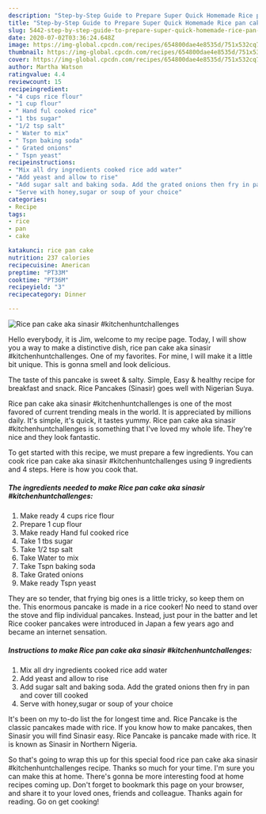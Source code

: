 ```yaml
---
description: "Step-by-Step Guide to Prepare Super Quick Homemade Rice pan cake aka sinasir #kitchenhuntchallenges"
title: "Step-by-Step Guide to Prepare Super Quick Homemade Rice pan cake aka sinasir #kitchenhuntchallenges"
slug: 5442-step-by-step-guide-to-prepare-super-quick-homemade-rice-pan-cake-aka-sinasir-kitchenhuntchallenges
date: 2020-07-02T03:36:24.648Z
image: https://img-global.cpcdn.com/recipes/654800dae4e8535d/751x532cq70/rice-pan-cake-aka-sinasir-kitchenhuntchallenges-recipe-main-photo.jpg
thumbnail: https://img-global.cpcdn.com/recipes/654800dae4e8535d/751x532cq70/rice-pan-cake-aka-sinasir-kitchenhuntchallenges-recipe-main-photo.jpg
cover: https://img-global.cpcdn.com/recipes/654800dae4e8535d/751x532cq70/rice-pan-cake-aka-sinasir-kitchenhuntchallenges-recipe-main-photo.jpg
author: Martha Watson
ratingvalue: 4.4
reviewcount: 15
recipeingredient:
- "4 cups rice flour"
- "1 cup flour"
- " Hand ful cooked rice"
- "1 tbs sugar"
- "1/2 tsp salt"
- " Water to mix"
- " Tspn baking soda"
- " Grated onions"
- " Tspn yeast"
recipeinstructions:
- "Mix all dry ingredients cooked rice add water"
- "Add yeast and allow to rise"
- "Add sugar salt and baking soda. Add the grated onions then fry in pan and cover till cooked"
- "Serve with honey,sugar or soup of your choice"
categories:
- Recipe
tags:
- rice
- pan
- cake

katakunci: rice pan cake 
nutrition: 237 calories
recipecuisine: American
preptime: "PT33M"
cooktime: "PT36M"
recipeyield: "3"
recipecategory: Dinner

---
```



![Rice pan cake aka sinasir #kitchenhuntchallenges](https://img-global.cpcdn.com/recipes/654800dae4e8535d/751x532cq70/rice-pan-cake-aka-sinasir-kitchenhuntchallenges-recipe-main-photo.jpg)

Hello everybody, it is Jim, welcome to my recipe page. Today, I will show you a way to make a distinctive dish, rice pan cake aka sinasir #kitchenhuntchallenges. One of my favorites. For mine, I will make it a little bit unique. This is gonna smell and look delicious.

The taste of this pancake is sweet &amp; salty. Simple, Easy &amp; healthy recipe for breakfast and snack. Rice Pancakes (Sinasir) goes well with Nigerian Suya.

Rice pan cake aka sinasir #kitchenhuntchallenges is one of the most favored of current trending meals in the world. It is appreciated by millions daily. It's simple, it's quick, it tastes yummy. Rice pan cake aka sinasir #kitchenhuntchallenges is something that I've loved my whole life. They're nice and they look fantastic.


To get started with this recipe, we must prepare a few ingredients. You can cook rice pan cake aka sinasir #kitchenhuntchallenges using 9 ingredients and 4 steps. Here is how you cook that.

<!--inarticleads1-->

##### The ingredients needed to make Rice pan cake aka sinasir #kitchenhuntchallenges:

1. Make ready 4 cups rice flour
1. Prepare 1 cup flour
1. Make ready  Hand ful cooked rice
1. Take 1 tbs sugar
1. Take 1/2 tsp salt
1. Take  Water to mix
1. Take  Tspn baking soda
1. Take  Grated onions
1. Make ready  Tspn yeast


They are so tender, that frying big ones is a little tricky, so keep them on the. This enormous pancake is made in a rice cooker! No need to stand over the stove and flip individual pancakes. Instead, just pour in the batter and let Rice cooker pancakes were introduced in Japan a few years ago and became an internet sensation. 

<!--inarticleads2-->

##### Instructions to make Rice pan cake aka sinasir #kitchenhuntchallenges:

1. Mix all dry ingredients cooked rice add water
1. Add yeast and allow to rise
1. Add sugar salt and baking soda. Add the grated onions then fry in pan and cover till cooked
1. Serve with honey,sugar or soup of your choice


It&#39;s been on my to-do list the for longest time and. Rice Pancake is the classic pancakes made with rice. If you know how to make pancakes, then Sinasir you will find Sinasir easy. Rice Pancake is pancake made with rice. It is known as Sinasir in Northern Nigeria. 

So that's going to wrap this up for this special food rice pan cake aka sinasir #kitchenhuntchallenges recipe. Thanks so much for your time. I'm sure you can make this at home. There's gonna be more interesting food at home recipes coming up. Don't forget to bookmark this page on your browser, and share it to your loved ones, friends and colleague. Thanks again for reading. Go on get cooking!
